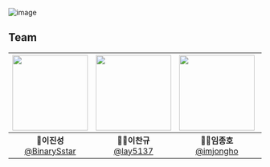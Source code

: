 ![image](https://github.com/user-attachments/assets/b6113707-9e07-4428-bc01-5c126336cb41)
## Team
<div align="center">
  
|<img src="https://avatars.githubusercontent.com/u/117090689?v=4" width="150" height="150"/>|<img src="https://avatars.githubusercontent.com/u/120566549?v=4" width="150" height="150"/>|<img src="https://avatars.githubusercontent.com/u/139116021?v=4" width="150" height="150"/>|<img src="https://avatars.githubusercontent.com/u/98446924?v=4" width="150" height="150"/>|
|:-:|:-:|:-:|:-:|
|**👑이진성**<br/>[@BinarySstar](https://github.com/BinarySstar)|**🧑‍💻이찬규**<br/>[@lay5137](https://github.com/lay5137)|**🧑‍💻임종호**<br/>[@imjongho](https://github.com/imjongho)|**🧑‍💻서정우**<br/>[@ShipFriend0516](https://github.com/ShipFriend0516)|
</div>
